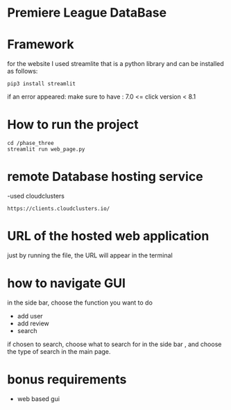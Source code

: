 # Premiere League DataBase

# Framework

for the website I used streamlite that is a python library and can be installed as follows:

    pip3 install streamlit
    
if an error appeared:
make sure to have :  7.0 <= click version  < 8.1 

# How to run the project

    cd /phase_three
    streamlit run web_page.py

# remote Database hosting service 

-used cloudclusters

    https://clients.cloudclusters.io/

# URL of the hosted web application

just by running the file, the URL will appear in the terminal

# how to navigate  GUI

in the side bar, choose the function you want to do 
- add user
- add review
- search

if chosen to search, choose what to search for in the side bar , and choose the type of search in the main page. 


# bonus requirements

- web based gui

